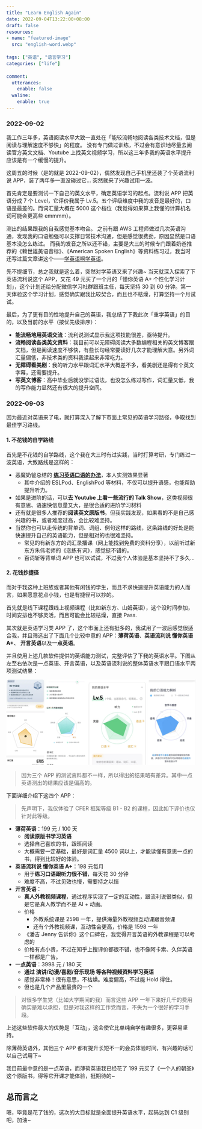 ```yaml
---
title: "Learn English Again"
date: 2022-09-04T13:22:00+08:00
draft: false
resources:
- name: "featured-image"
  src: "english-word.webp"

tags: ["英语", "语言学习"]
categories: ["life"]

comment:
  utterances:
    enable: false
  waline:
    enable: true
---
```


### 2022-09-02

我工作三年多，英语阅读水平大致一直处在「能较流畅地阅读各类技术文档，但是阅读与理解速度不够快」的程度。
没有专门做过训练，不过会有意识地尽量去阅读官方英文文档、Youtube 上找英文视频学习，所以这三年多我的英语水平提升应该是有一个缓慢的提升。

这周五的时候（是的就是 2022-09-02），偶然发现自己手机里还装了个英语流利说 APP，装了两年多一直没碰过它... 突然就来了兴趣试用一波。

首先肯定是要测试一下自己的英文水平，确定英语学习的起点。流利说 APP 把英语分成 7 个 Level，它评价我属于 Lv.5。五个评级维度中我的发音是最好的，口语是最差的。而词汇量大概在 5000 这个档位（我觉得如果算上我懂的计算机名词可能会更高些 emmmm）。

测出的结果跟我的自我感觉基本吻合。
之前有跟 AWS 工程师做过几次英语沟通，发现我的口语勉强可以支撑日常技术沟通，但是感觉很费劲，原因显然是口语基本没怎么练过。
而我的发音之所以还不错，主要是大三的时候专门跟着奶爸推荐的《赖世雄美语音标》、《American Spoken English》等资料练习过，我当时还写过篇文章讲这个——[学英语啊学英语](https://thiscute.world/posts/learning-english/)。

先不提细节，总之我就是这么着，突然对学英语又来了兴趣~ 当天就深入探索了下英语流利说这个 APP，又花 49 元买了一个月的「懂你英语 A+ 个性化学习计划」，这个计划还给分配微信学习社群跟班主任，每天坚持 30 到 60 分钟。第一天体验这个学习计划，感觉确实跟我比较契合，而且也不枯燥，打算坚持一个月试试。

最后，为了更有目的性地提升自己的英语，我总结了下我此次「重学英语」的目的，以及当前的水平（按优先级排序）：

- **能流畅地用英语交流**：流利说测试显示我这项技能很差，亟待提升。
- **流畅阅读各类英文资料**：我目前可以无障碍阅读大多数编程相关的英文博客跟文档，但是阅读速度不够快，有些长句经常要读好几次才能理解大意。另外词汇量偏低，非技术类的资料我读起来非常吃力。
- **无障碍看美剧**：我的听力水平跟词汇水平大概差不多，看美剧还是得有个英文字幕，还需要提升。
- **写英文博客**：高中毕业后就没学过语法，也没怎么练过写作，词汇量又低，我的写作能力显然还有很大的提升空间。


### 2022-09-03

因为最近对英语来了电，就打算深入了解下市面上常见的英语学习路径，争取找到最佳学习路线。

#### 1. 不花钱的自学路线

首先是不花钱的自学路线，这个我在大三时有过实践，当时打算考研，专门练过一波英语，大致路线是这样的：

- 恶魔奶爸总结的 [**练习英语口语的办法**](https://zhuanlan.zhihu.com/p/20836532)，本人实测效果显著
  - 其中介绍的 ESLPod、EnglishPod 等材料，不仅可以提升语感，也能帮助提升听力。
- 如果是进阶的话，可以**去 Youtube 上看一些流行的 Talk Show**，这类视频很有意思、语速快信息量又大，是很合适的进阶学习材料
- 还有就是很多人推荐的**阅读英文原版书**。但我实践发现，如果看的不是自己感兴趣的书，或者难度过高，会比较难坚持。
- 当然你也可以走传统的背单词、词组、例句这样的路线，这条路线的好处是能快速提升自己的英语能力，但是相对的也很难坚持。
  - 常见的有新东方的词汇录播课（网上能找到免费的资料分享），以前听过新东方朱伟老师的《恋练有词》，感觉挺不错的。
  - 百词斩等背单词 APP 也可以试试，不过我个人体验是基本坚持不了多久...

#### 2. 花钱抄捷径

而对于我这种上班族或者其他有闲钱的学生，而且不求快速提升英语能力的人而言，如果愿意花点小钱，也是有捷径可以抄的。

首先就是线下课程跟线上视频课程（比如新东方、山姆英语），这个没时间参加，时间安排也不够灵活，而且可能会比较枯燥，直接 Pass.

其次就是英语学习类 APP 了，这个市面上还有挺多的，我试用了一波后感觉很适合我，并且筛选出了下面几个比较中意的 APP：**薄荷英语**、**英语流利说 懂你英语 A+**、 **开言英语**以及**一点英语**。

并且使用上述几款软件提供的英语能力测试，完整评估了下我的英语水平。下图从左至右依次是一点英语、开言英语，以及英语流利说的整体英语水平跟口语水平两项测试结果：

![](/images/now/ryan4yin-english-level.webp)

>因为三个 APP 的测试资料都不一样，所以得出的结果略有差异。其中一点英语测出的结果应该是偏高的。

下面详细介绍下这四个 APP：

>先声明下，我仅体验了 CFER 框架等级 B1 - B2 的课程，因此如下评价也仅针对此等级。

- **薄荷英语**：199 元 / 100 天
  - **阅读原版书学习英语**
  - 选择自己喜欢的书，跟班阅读
  - 大概需要一定基础，最好是词汇量 4500 词以上，才能读懂有意思一点的书，得到比较好的体验。
- **英语流利说 懂你英语 A+**：198 元每月
  - 用于**练习口语跟听力很不错**，每天花 30 分钟
  - 难度不高，不过见效也慢，需要持之以恒
- **开言英语**：
  - **真人外教视频课程**，通过程序实现了一定的互动性，跟流利说很类似，但是它是真人教学而不是 AI + 动画。
  - 价格
    - 外教系统课是 2598 一年，提供海量外教视频互动课跟音频课
    - 还有个外教视频课，互动性会更高，价格是 1598 一年
  - 《潘吉 Jenny 告诉你》这个口碑在，我觉得开言英语的外教课程是可以考虑的
  - 价格有点小贵，不过在知乎上搜评价都很不错，也不像阿卡索、久伴英语一样都是广告。
- **一点英语**：3998 元 / 180 天
  - **通过 演讲/动漫/喜剧/音乐现场 等各种视频资料学习英语**
  - 感觉非常棒！很有意思，不枯燥。难度偏高，不过能 Hold 得住。
  - 但也是几个产品里最贵的一个

>对很多学生党（比如大学期间的我）而言这些 APP 一年下来好几千的费用确实是难以承担，但是对我这样的工作党而言，不失为一个很好的学习手段。

上述这些软件最大的优势是「互动」，这会使它比单纯自学有趣很多，更容易坚持。

除薄荷英语外，其他三个 APP 都有提升长短不一的会员体验时间，有兴趣的话可以自己试用下~

我目前最中意的是一点英语，而薄荷英语我已经花了 199 元买了《一个人的朝圣》这个原版书，得等它开课才能体验，挺期待的~

## 总而言之

嗯，毕竟是花了钱的，这次的大目标就是全面提升英语水平，起码达到 C1 级别吧，加油~

